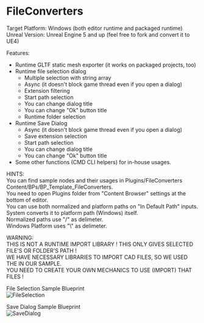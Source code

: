 # FileConverters
 
Target Platform: Windows (both editor runtime and packaged runtime)
Unreal Version: Unreal Engine 5 and up (feel free to fork and convert it to UE4)

Features:
- Runtime GLTF static mesh exporter (it works on packaged projects, too)
- Runtime file selection dialog
	- Multiple selection with string array
	- Async (it doesn't block game thread even if you open a dialog)
	- Extension filtering
	- Start path selection
	- You can change dialog title
	- You can change "Ok" button title
	- Runtime folder selection
- Runtime Save Dialog
	- Async (it doesn't block game thread even if you open a dialog) 
	- Save extension selection
	- Start path selection
	- You can change dialog title
	- You can change "Ok" button title
- Some other functions (CMD CLI helpers) for in-house usages.

HINTS:<br>
You can find sample nodes and their usages in Plugins/FileConverters Content/BPs/BP_Template_FileConverters.<br>
You need to open Plugins folder from "Content Browser" settings at the bottom of editor.<br>
You can use both normalized and platform paths on "In Default Path" inputs. System converts it to platform path (Windows) itself.<br>
Normalized paths use "/" as delimeter.<br>
Windows Platform uses "\\" as delimeter.<br>

WARNING:<br>
THIS IS NOT A RUNTIME IMPORT LIBRARY ! THIS ONLY GIVES SELECTED FILE'S OR FOLDER'S PATH !<br>
WE HAVE NECESSARY LIBRARIES TO IMPORT CAD FILES, SO WE USED THE IN OUR SAMPLE.<br>
YOU NEED TO CREATE YOUR OWN MECHANICS TO USE (IMPORT) THAT FILES !<br>

File Selection Sample Blueprint<br>
![FileSelection](https://user-images.githubusercontent.com/10528447/201652963-b730b091-3be8-47e6-a534-33eb607d8880.jpg)

Save Dialog Sample Blueprint<br>
![SaveDialog](https://user-images.githubusercontent.com/10528447/201652972-f93f7351-f665-4f24-ab5a-7e75b249dd22.jpg)
